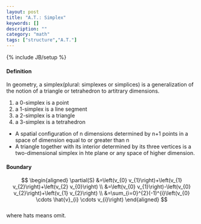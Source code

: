 ```yaml
---
layout: post
title: "A.T.: Simplex"
keywords: []
description: ""
category: "math"
tags: ["structure","A.T."]
---
```

{% include JB/setup %}

#### Definition
In geometry, a simplex(plural: simplexes or simplices) is a generalization of
the notion of a triangle or tetrahedron to artitrary dimensions. <br />
1. a 0-simplex is a point
2. a 1-simplex is a line segment
3. a 2-simplex is a triangle
4. a 3-simplex is a tetrahedron
- A spatial configuration of n dimensions determined by n+1 points in a space of
  dimension equal to or greater than n 
- A triangle together with its interior determined by its three vertices is a
  two-dimensional simplex in hte plane or any space of higher dimension.

#### Boundary

$$
\begin{aligned} \partial(S) &=\left(v_{0} v_{1}\right)+\left(v_{1}
v_{2}\right)+\left(v_{2} v_{0}\right) \\ &=\left(v_{0} v_{1}\right)-\left(v_{0}
v_{2}\right)+\left(v_{1} v_{2}\right) \\ &=\sum_{i=0}^{2}(-1)^{i}\left(v_{0}
\cdots \hat{v}_{i} \cdots v_{i}\right) \end{aligned}
$$ <br />
where hats means omit.

